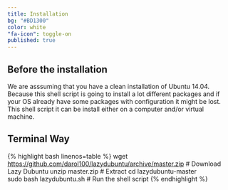 ```yaml
---
title: Installation
bg: "#BD1300"
color: white
"fa-icon": toggle-on
published: true
---
```


## Before the installation

We are asssuming that you have a clean installation of Ubuntu 14.04. Because this shell script is going to install a lot different packages and if your OS already have some packages with configuration it might be lost. This shell script it can be install either on a computer and/or virtual machine.

## Terminal Way

{% highlight bash linenos=table %}
wget https://github.com/darol100/lazydubuntu/archive/master.zip # Download Lazy Dubuntu
unzip master.zip  # Extract
cd lazydubuntu-master  
sudo bash lazydubuntu.sh  # Run the shell script
{% endhighlight %}
<!--- 
## Normal Way

You can go to the project page and download it.


## Watch the installation process

Video Later
-->
